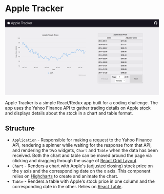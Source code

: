 # Apple Tracker

![apple](/docs/apple.png)

Apple Tracker is a simple React/Redux app built for a coding challenge.
The app uses the Yahoo Finance API to gather trading details on Apple
stock and displays details about the stock in a chart and table format.

## Structure

* `Application` - Responsible for making a request to the Yahoo Finance API,
rendering a spinner while waiting for the response from that API, and rendering
the two widgets, `Chart` and `Table` when the data has been received. Both the
chart and table can be moved around the page via clicking and dragging
through the usage of [React Grid Layout](https://github.com/STRML/react-grid-layout).
* `Chart` - Renders a chart with Apple's (adjusted closing) stock price on the y axis and
the corresponding date on the x axis. This component relies on [Highcharts](https://github.com/highcharts/highcharts) to create and
animate the chart.
* `Table` - Renders a table with Apple's stock price in one column and the
corresponding date in the other. Relies on [React Table](https://github.com/tannerlinsley/react-table).
